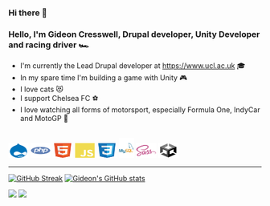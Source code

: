 ### Hi there 👋

<!--
**gideoncresswell/gideoncresswell** is a ✨ _special_ ✨ repository because its `README.md` (this file) appears on your GitHub profile.

Here are some ideas to get you started:

- 🔭 I’m currently working on ...
- 🌱 I’m currently learning ...
- 👯 I’m looking to collaborate on ...
- 🤔 I’m looking for help with ...
- 💬 Ask me about ...
- 📫 How to reach me: ...
- 😄 Pronouns: ...
- ⚡ Fun fact: ...
-->

### Hello, I'm Gideon Cresswell, Drupal developer, Unity Developer and racing driver 🏎️

- I'm currently the Lead Drupal developer at https://www.ucl.ac.uk 🎓
- In my spare time I'm building a game with Unity 🎮
- I love cats 😻
- I support Chelsea FC ⚽
- I love watching all forms of motorsport, especially Formula One, IndyCar and MotoGP 🏁


<div style="display: inline-block"><br>
  <img alt="DRUPAL" height="30" width="40" src="https://raw.githubusercontent.com/devicons/devicon/master/icons/drupal/drupal-plain.svg">
  <img alt="PHP" height="30" width="40" src="https://raw.githubusercontent.com/devicons/devicon/master/icons/php/php-plain.svg">
  <img alt="HTML" height="30" width="40" src="https://raw.githubusercontent.com/devicons/devicon/master/icons/html5/html5-original.svg">
  <img alt="Js" height="30" width="40" src="https://raw.githubusercontent.com/devicons/devicon/master/icons/javascript/javascript-plain.svg">
  <img alt="CSS" height="30" width="40" src="https://raw.githubusercontent.com/devicons/devicon/master/icons/css3/css3-original.svg">
  <img alt="MySQL" width="30" height="40" src="https://raw.githubusercontent.com/devicons/devicon/master/icons/mysql/mysql-original-wordmark.svg">
  <img alt="SASS" height="30" width="40" src="https://raw.githubusercontent.com/devicons/devicon/master/icons/sass/sass-original.svg">
  <img alt="Unity" height="30" width="40" src="https://raw.githubusercontent.com/devicons/devicon/master/icons/unity/unity-original.svg">
</div>

---

[![GitHub Streak](http://github-readme-streak-stats.herokuapp.com?user=gideoncresswell&theme=dark&background=000000)](https://git.io/streak-stats)
[![Gideon's GitHub stats](https://github-readme-stats.vercel.app/api?username=gideoncresswell)](https://github.com/anuraghazra/github-readme-stats)

<div id="badges">
  <a href="https://instagram.com/gideoncresswell" target="_blank"><img src="https://img.shields.io/badge/-Instagram-%23E4405F?style=for-the-badge&logo=instagram&logoColor=white"></a>
  <a href="https://www.linkedin.com/in/gideoncresswell/" target="_blank"><img src="https://img.shields.io/badge/-LinkedIn-%230077B5?style=for-the-badge&logo=linkedin&logoColor=white"></a> 
</div>

<img src="https://komarev.com/ghpvc/?username=gideoncresswell&style=flat-square&color=blue" alt=""/>
